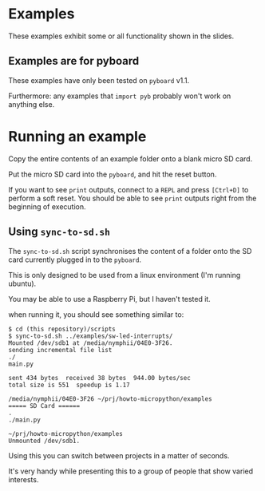 # Examples

These examples exhibit some or all functionality shown in the slides.


## Examples are for pyboard

These examples have only been tested on `pyboard` v1.1.

Furthermore: any examples that `import pyb` probably won't work on anything else.


# Running an example

Copy the entire contents of an example folder onto a blank micro SD card.

Put the micro SD card into the `pyboard`, and hit the reset button.

If you want to see `print` outputs, connect to a `REPL` and press `[Ctrl+D]`
to perform a soft reset.
You should be able to see `print` outputs right from the beginning of execution.

## Using `sync-to-sd.sh`

The `sync-to-sd.sh` script synchronises the content of a folder onto the SD card
currently plugged in to the `pyboard`.

This is only designed to be used from a linux environment (I'm running ubuntu).

You may be able to use a Raspberry Pi, but I haven't tested it.

when running it, you should see something similar to:

```
$ cd (this repository)/scripts
$ sync-to-sd.sh ../examples/sw-led-interrupts/
Mounted /dev/sdb1 at /media/nymphii/04E0-3F26.
sending incremental file list
./
main.py

sent 434 bytes  received 38 bytes  944.00 bytes/sec
total size is 551  speedup is 1.17

/media/nymphii/04E0-3F26 ~/prj/howto-micropython/examples
===== SD Card ======
.
./main.py

~/prj/howto-micropython/examples
Unmounted /dev/sdb1.
```

Using this you can switch between projects in a matter of seconds.

It's very handy while presenting this to a group of people that show
varied interests.
